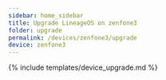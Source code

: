```yaml
---
sidebar: home_sidebar
title: Upgrade LineageOS on zenfone3
folder: upgrade
permalink: /devices/zenfone3/upgrade
device: zenfone3
---
```

{% include templates/device_upgrade.md %}
